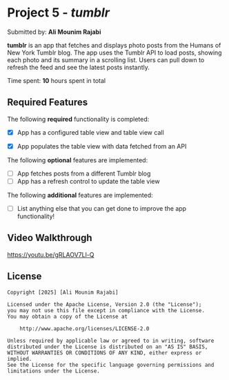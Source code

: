 # Project 5 - *tumblr*

Submitted by: **Ali Mounim Rajabi**

**tumblr** is an app that fetches and displays photo posts from the Humans of New York Tumblr blog.
The app uses the Tumblr API to load posts, showing each photo and its summary in a scrolling list.
Users can pull down to refresh the feed and see the latest posts instantly.

Time spent: **10** hours spent in total

## Required Features

The following **required** functionality is completed:

- [x] App has a configured table view and table view call
- [x] App populates the table view with data fetched from an API


The following **optional** features are implemented:

- [ ] App fetches posts from a different Tumblr blog
- [ ] App has a refresh control to update the table view

The following **additional** features are implemented:

- [ ] List anything else that you can get done to improve the app functionality!

## Video Walkthrough

https://youtu.be/gRLAOV7Ll-Q 



## License

    Copyright [2025] [Ali Mounim Rajabi]

    Licensed under the Apache License, Version 2.0 (the "License");
    you may not use this file except in compliance with the License.
    You may obtain a copy of the License at

        http://www.apache.org/licenses/LICENSE-2.0

    Unless required by applicable law or agreed to in writing, software
    distributed under the License is distributed on an "AS IS" BASIS,
    WITHOUT WARRANTIES OR CONDITIONS OF ANY KIND, either express or implied.
    See the License for the specific language governing permissions and
    limitations under the License.
